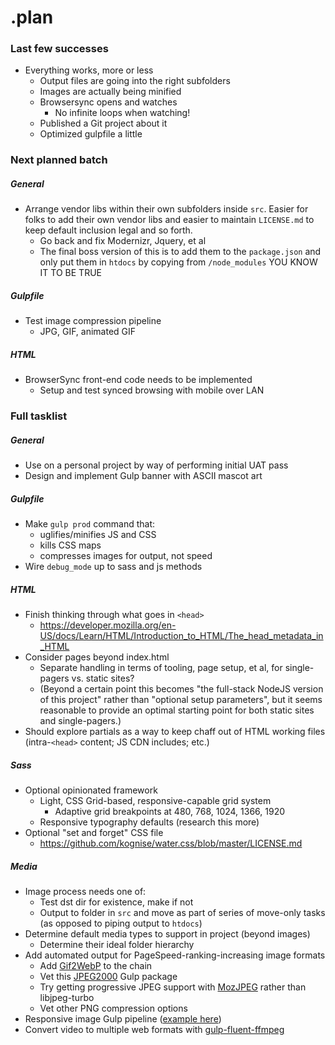 # .plan

### Last few successes
- Everything works, more or less
  - Output files are going into the right subfolders
  - Images are actually being minified
  - Browsersync opens and watches
    - No infinite loops when watching!
  - Published a Git project about it
  - Optimized gulpfile a little

### Next planned batch
##### General
- Arrange vendor libs within their own subfolders inside `src`. Easier for folks to add their own vendor libs and easier to maintain `LICENSE.md` to keep default inclusion legal and so forth.
  - Go back and fix Modernizr, Jquery, et al
  - The final boss version of this is to add them to the `package.json` and only put them in `htdocs` by copying from `/node_modules` YOU KNOW IT TO BE TRUE

##### Gulpfile
- Test image compression pipeline
  - JPG, GIF, animated GIF

##### HTML
- BrowserSync front-end code needs to be implemented
  - Setup and test synced browsing with mobile over LAN

### Full tasklist

##### General
- Use on a personal project by way of performing initial UAT pass
- Design and implement Gulp banner with ASCII mascot art

##### Gulpfile
- Make `gulp prod` command that:
  - uglifies/minifies JS and CSS
  - kills CSS maps
  - compresses images for output, not speed
- Wire `debug_mode` up to sass and js methods

##### HTML
- Finish thinking through what goes in `<head>`
  - https://developer.mozilla.org/en-US/docs/Learn/HTML/Introduction_to_HTML/The_head_metadata_in_HTML
- Consider pages beyond index.html
  - Separate handling in terms of tooling, page setup, et al, for single-pagers vs. static sites?
  - (Beyond a certain point this becomes "the full-stack NodeJS version of this project" rather than "optional setup parameters", but it seems reasonable to provide an optimal starting point for both static sites and single-pagers.)
- Should explore partials as a way to keep chaff out of HTML working files (intra-`<head>` content; JS CDN includes; etc.)

##### Sass
- Optional opinionated framework
  - Light, CSS Grid-based, responsive-capable grid system
    - Adaptive grid breakpoints at 480, 768, 1024, 1366, 1920
  - Responsive typography defaults (research this more)
- Optional "set and forget" CSS file
  - https://github.com/kognise/water.css/blob/master/LICENSE.md

##### Media
- Image process needs one of:
  - Test dst dir for existence, make if not
  - Output to folder in `src` and move as part of series of move-only tasks (as opposed to piping output to `htdocs`)
- Determine default media types to support in project
(beyond images)
  - Determine their ideal folder hierarchy
- Add automated output for PageSpeed-ranking-increasing image formats
  - Add [Gif2WebP](https://developers.google.com/speed/webp/docs/gif2webp) to the chain
  - Vet this [JPEG2000](https://www.npmjs.com/package/gulp-jpeg-2000) Gulp package
  - Try getting progressive JPEG support with [MozJPEG](https://www.npmjs.com/package/imagemin-mozjpeg) rather than libjpeg-turbo
  - Vet other PNG compression options
- Responsive image Gulp pipeline ([example here](https://www.webstoemp.com/blog/responsive-images-pipeline-with-gulp/))
- Convert video to multiple web formats with [gulp-fluent-ffmpeg](https://github.com/psirenny/gulp-fluent-ffmpeg)
